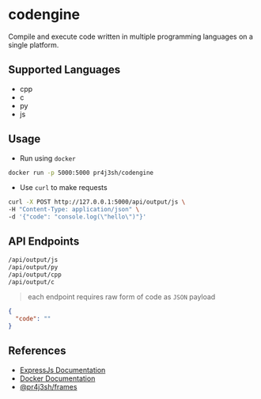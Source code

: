 # codengine

Compile and execute code written in multiple programming languages on a single platform.

## Supported Languages

- cpp
- c
- py
- js

## Usage

- Run using `docker`

```bash
docker run -p 5000:5000 pr4j3sh/codengine
```

- Use `curl` to make requests

```bash
curl -X POST http://127.0.0.1:5000/api/output/js \
-H "Content-Type: application/json" \
-d '{"code": "console.log(\"hello\")"}'
```

## API Endpoints

```bash
/api/output/js
/api/output/py
/api/output/cpp
/api/output/c
```

> each endpoint requires raw form of code as `JSON` payload

```json
{
  "code": ""
}
```

## References

- [ExpressJs Documentation](https://expressjs.com/en/starter/hello-world.html)
- [Docker Documentation](https://docs.docker.com/)
- [@pr4j3sh/frames](https://github.com/pr4j3sh/frames)
